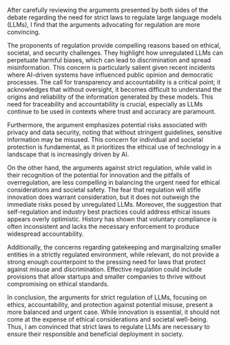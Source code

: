 After carefully reviewing the arguments presented by both sides of the debate regarding the need for strict laws to regulate large language models (LLMs), I find that the arguments advocating for regulation are more convincing. 

The proponents of regulation provide compelling reasons based on ethical, societal, and security challenges. They highlight how unregulated LLMs can perpetuate harmful biases, which can lead to discrimination and spread misinformation. This concern is particularly salient given recent incidents where AI-driven systems have influenced public opinion and democratic processes. The call for transparency and accountability is a critical point; it acknowledges that without oversight, it becomes difficult to understand the origins and reliability of the information generated by these models. This need for traceability and accountability is crucial, especially as LLMs continue to be used in contexts where trust and accuracy are paramount.

Furthermore, the argument emphasizes potential risks associated with privacy and data security, noting that without stringent guidelines, sensitive information may be misused. This concern for individual and societal protection is fundamental, as it prioritizes the ethical use of technology in a landscape that is increasingly driven by AI.

On the other hand, the arguments against strict regulation, while valid in their recognition of the potential for innovation and the pitfalls of overregulation, are less compelling in balancing the urgent need for ethical considerations and societal safety. The fear that regulation will stifle innovation does warrant consideration, but it does not outweigh the immediate risks posed by unregulated LLMs. Moreover, the suggestion that self-regulation and industry best practices could address ethical issues appears overly optimistic. History has shown that voluntary compliance is often inconsistent and lacks the necessary enforcement to produce widespread accountability.

Additionally, the concerns regarding gatekeeping and marginalizing smaller entities in a strictly regulated environment, while relevant, do not provide a strong enough counterpoint to the pressing need for laws that protect against misuse and discrimination. Effective regulation could include provisions that allow startups and smaller companies to thrive without compromising on ethical standards.

In conclusion, the arguments for strict regulation of LLMs, focusing on ethics, accountability, and protection against potential misuse, present a more balanced and urgent case. While innovation is essential, it should not come at the expense of ethical considerations and societal well-being. Thus, I am convinced that strict laws to regulate LLMs are necessary to ensure their responsible and beneficial deployment in society.